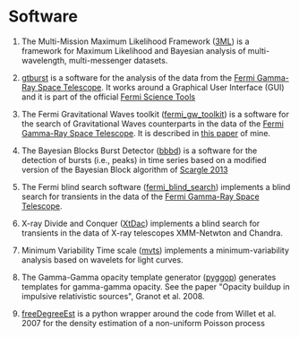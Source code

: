 # Software

1. The Multi-Mission Maximum Likelihood Framework ([3ML](https://github.com/giacomov/3ML)) is a framework for Maximum Likelihood and
Bayesian analysis of multi-wavelength, multi-messenger datasets.

2. [gtburst](https://github.com/giacomov/gtburst) is a software for the analysis of the data from the [Fermi Gamma-Ray Space Telescope](https://www.nasa.gov/content/fermi-gamma-ray-space-telescope).
It works around a Graphical User Interface (GUI) and it is part of the official [Fermi Science Tools](https://fermi.gsfc.nasa.gov/ssc/data/analysis/software/)

3. The Fermi Gravitational Waves toolkit ([fermi_gw_toolkit](https://github.com/giacomov/fermi_gw_toolkit)) is a software for the search of Gravitational Waves counterparts in the data of the
[Fermi Gamma-Ray Space Telescope](https://www.nasa.gov/content/fermi-gamma-ray-space-telescope).
It is described in [this paper](http://iopscience.iop.org/article/10.3847/2041-8213/aa7262/meta) of mine.

4. The Bayesian Blocks Burst Detector ([bbbd](https://github.com/giacomov/bbbd)) is a software for the detection of bursts (i.e., peaks) in time series based
on a modified version of the Bayesian Block algorithm of [Scargle 2013](http://iopscience.iop.org/article/10.1088/0004-637X/764/2/167/meta)

5. The Fermi blind search software ([fermi_blind_search](https://github.com/giacomov/fermi_blind_search)) implements
a blind search for transients in the data of the [Fermi Gamma-Ray Space Telescope](https://www.nasa.gov/content/fermi-gamma-ray-space-telescope).

6. X-ray Divide and Conquer ([XtDac](https://github.com/giacomov/XtDac)) implements a blind search for transients
in the data of X-ray telescopes XMM-Netwton and Chandra.

7. Minimum Variability Time scale ([mvts](https://github.com/giacomov/mvts)) implements a minimum-variability analysis based on wavelets for light
curves.

8. The Gamma-Gamma opacity template generator ([pyggop](https://github.com/giacomov/pyggop)) generates templates for gamma-gamma opacity. See the paper 
"Opacity buildup in impulsive relativistic sources", Granot et al. 2008.

9. [freeDegreeEst](https://github.com/giacomov/freeDegreeEst) is a python wrapper around the code from Willet et al. 2007 for the density estimation of a non-uniform Poisson process
